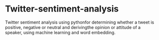 # Twitter-sentiment-analysis
Twitter sentiment analysis using pythonfor determining whether a tweet is positive, negative or neutral and derivingthe opinion or attitude of a speaker, using machine learning and word embedding.
